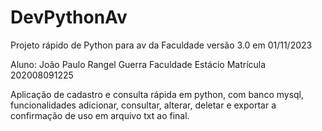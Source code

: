 # DevPythonAv
Projeto rápido de Python para av da Faculdade versão 3.0 em 01/11/2023

Aluno: João Paulo Rangel Guerra
Faculdade Estácio
Matrícula 202008091225

Aplicação de cadastro e consulta rápida em python, com banco mysql, funcionalidades adicionar, consultar, alterar, deletar e exportar a confirmação de uso em arquivo txt ao final.



